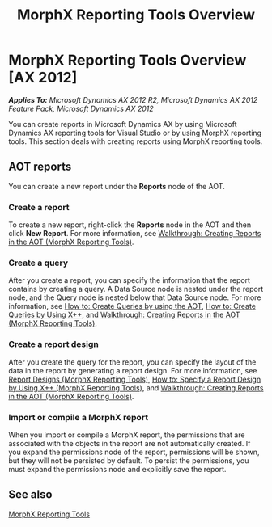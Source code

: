 ﻿---
title: MorphX Reporting Tools Overview
TOCTitle: MorphX Reporting Tools Overview
ms:assetid: 0a0b6d19-aa25-49e8-8889-0786633579f1
ms:mtpsurl: https://technet.microsoft.com/en-us/library/Cc967358(v=AX.60)
ms:contentKeyID: 35290294
ms.date: 11/07/2012
mtps_version: v=AX.60
---

# MorphX Reporting Tools Overview [AX 2012]


_**Applies To:** Microsoft Dynamics AX 2012 R2, Microsoft Dynamics AX 2012 Feature Pack, Microsoft Dynamics AX 2012_

You can create reports in Microsoft Dynamics AX by using Microsoft Dynamics AX reporting tools for Visual Studio or by using MorphX reporting tools. This section deals with creating reports using MorphX reporting tools.

## AOT reports

You can create a new report under the **Reports** node of the AOT.

### Create a report

To create a new report, right-click the **Reports** node in the AOT and then click **New Report**. For more information, see [Walkthrough: Creating Reports in the AOT (MorphX Reporting Tools)](walkthrough-creating-reports-in-the-aot-morphx-reporting-tools.md).

### Create a query

After you create a report, you can specify the information that the report contains by creating a query. A Data Source node is nested under the report node, and the Query node is nested below that Data Source node. For more information, see [How to: Create Queries by using the AOT](https://technet.microsoft.com/en-us/library/bb314753\(v=ax.60\)), [How to: Create Queries by Using X++](https://technet.microsoft.com/en-us/library/aa638454\(v=ax.60\)), and [Walkthrough: Creating Reports in the AOT (MorphX Reporting Tools)](walkthrough-creating-reports-in-the-aot-morphx-reporting-tools.md).

### Create a report design

After you create the query for the report, you can specify the layout of the data in the report by generating a report design. For more information, see [Report Designs (MorphX Reporting Tools)](report-designs-morphx-reporting-tools.md), [How to: Specify a Report Design by Using X++ (MorphX Reporting Tools)](how-to-specify-a-report-design-by-using-x-morphx-reporting-tools.md), and [Walkthrough: Creating Reports in the AOT (MorphX Reporting Tools)](walkthrough-creating-reports-in-the-aot-morphx-reporting-tools.md).

### Import or compile a MorphX report

When you import or compile a MorphX report, the permissions that are associated with the objects in the report are not automatically created. If you expand the permissions node of the report, permissions will be shown, but they will not be persisted by default. To persist the permissions, you must expand the permissions node and explicitly save the report.

## See also

[MorphX Reporting Tools](morphx-reporting-tools.md)

